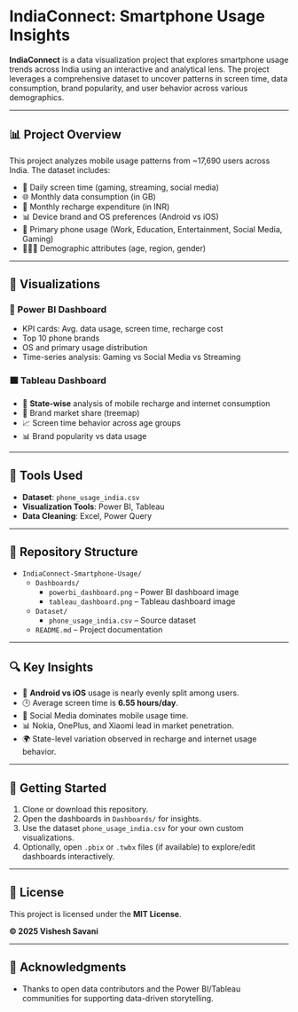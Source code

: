 # IndiaConnect: Smartphone Usage Insights

**IndiaConnect** is a data visualization project that explores smartphone usage trends across India using an interactive and analytical lens. The project leverages a comprehensive dataset to uncover patterns in screen time, data consumption, brand popularity, and user behavior across various demographics.

---

## 📊 Project Overview

This project analyzes mobile usage patterns from ~17,690 users across India. The dataset includes:

- 📱 Daily screen time (gaming, streaming, social media)
- 🌐 Monthly data consumption (in GB)
- 💸 Monthly recharge expenditure (in INR)
- 📊 Device brand and OS preferences (Android vs iOS)
- 🎯 Primary phone usage (Work, Education, Entertainment, Social Media, Gaming)
- 🧑‍🤝‍🧑 Demographic attributes (age, region, gender)

---

## 📌 Visualizations

### 🔷 Power BI Dashboard
- KPI cards: Avg. data usage, screen time, recharge cost
- Top 10 phone brands
- OS and primary usage distribution
- Time-series analysis: Gaming vs Social Media vs Streaming

### 🟧 Tableau Dashboard
- 📍 **State-wise** analysis of mobile recharge and internet consumption
- 🧱 Brand market share (treemap)
- 📈 Screen time behavior across age groups
- 📊 Brand popularity vs data usage

---

## 🧰 Tools Used

- **Dataset**: `phone_usage_india.csv`
- **Visualization Tools**: Power BI, Tableau
- **Data Cleaning**: Excel, Power Query

---

## 📁 Repository Structure

- `IndiaConnect-Smartphone-Usage/`
  - `Dashboards/`
    - `powerbi_dashboard.png` – Power BI dashboard image
    - `tableau_dashboard.png` – Tableau dashboard image
  - `Dataset/`
    - `phone_usage_india.csv` – Source dataset
  - `README.md` – Project documentation


---

## 🔍 Key Insights

- 📱 **Android vs iOS** usage is nearly evenly split among users.
- 🕒 Average screen time is **6.55 hours/day**.
- 🧠 Social Media dominates mobile usage time.
- 📊 Nokia, OnePlus, and Xiaomi lead in market penetration.
- 🌍 State-level variation observed in recharge and internet usage behavior.

---

## 🚀 Getting Started

1. Clone or download this repository.
2. Open the dashboards in `Dashboards/` for insights.
3. Use the dataset `phone_usage_india.csv` for your own custom visualizations.
4. Optionally, open `.pbix` or `.twbx` files (if available) to explore/edit dashboards interactively.

---

## 📄 License

This project is licensed under the **MIT License**.

**© 2025 Vishesh Savani**

---

## 🙏 Acknowledgments

- Thanks to open data contributors and the Power BI/Tableau communities for supporting data-driven storytelling.
